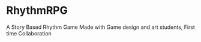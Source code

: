 # RhythmRPG
A Story Based Rhythm Game Made with Game design and art students, First time Collaboration 
